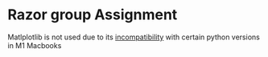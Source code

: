 # Razor group Assignment

Matlplotlib is not used due to its [incompatibility](https://stackoverflow.com/questions/66122146/pip-install-matplotlib-fails-on-m1-mac) with certain python versions in M1 Macbooks

